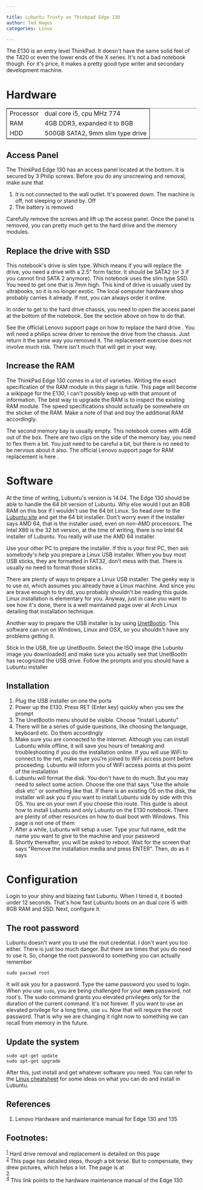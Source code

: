 ```yaml
---

title: Lubuntu Trusty on Thinkpad Edge 130
author: Ted Hagos
categories: Linux

---
```

The E130 is an entry level ThinkPad. It doesn't have the same solid feel of the T420 or even the lower ends of the X series. It's not a bad notebook though. For it's price, it makes a pretty good type writer and secondary development machine.

# Hardware

<table border="2" cellspacing="0" cellpadding="6" rules="groups" frame="hsides">


<colgroup>
<col  class="left" />

<col  class="left" />
</colgroup>
<tbody>
<tr>
<td class="left">Processor</td>
<td class="left">dual core i5, cpu MHz 774</td>
</tr>


<tr>
<td class="left">RAM</td>
<td class="left">4GB DDR3, expanded it to 8GB</td>
</tr>


<tr>
<td class="left">HDD</td>
<td class="left">500GB SATA2, 9mm slim type drive</td>
</tr>
</tbody>
</table>

## Access Panel

The ThinkPad Edge 130 has an access panel located at the bottom. It is secured by 3 Philip screws. Before you do any unscrewing and removal, make sure that
1.  It is not connected to the wall outlet. It's powered down. The machine is off, not sleeping or stand by. Off
2.  The battery is removed

Carefully remove the screws and lift up the access panel. Once the panel is removed, you can pretty much get to the hard drive and the memory modules. 

## Replace the drive with SSD

This notebook's drive is slim type. Which means if you will replace the drive, you need a drive with a 2.5" form factor. It should be SATA2 (or 3 if you cannot find SATA 2 anymore). This notebook uses the slim type SSD. You need to get one that is 7mm high. This kind of drive is usually used by ultrabooks, so it is no longer exotic. The local computer hardware shop probably carries it already. If not, you can always order it online. 

In order to get to the hard drive chassis, you need to open the access panel at the bottom of the notebook. See the section above on how to do that. 

See the official Lenovo support page on how to replace the hard drive . You will need a philips screw driver to remove the drive from the chassis. Just return it the same way you removed it. The replacement exercise does not involve much risk. There isn't much that will get in your way.

## Increase the RAM

The ThinkPad Edge 130 comes in a lot of varieties. Writing the exact specification of the RAM module in this page is futile. This page will become a wikipage for the E130, I can't possibly keep up with that amount of information. The best way to upgrade the RAM is to inspect the existing RAM module. The speed specifications should actually be somewhere on the sticker of the RAM. Make a note of that and buy the additional RAM accordingly.

The second memory bay is usually empty. This notebook comes with 4GB out of the box. There are two clips on the side of the memory bay, you need to flex them a bit. You just need to be careful a bit, but there is no need to be nervous about it also. The official Lenovo support page for RAM replacement is here .  

# Software

At the time of writing, Lubuntu's version is 14.04. The Edge 130 should be able to handle the 64 bit version of Lubuntu. Why else would I put an 8GB RAM on this box if I wouldn't use the 64 bit Linux. So head over to the  [Lubuntu site](http://lubuntu.net) and get the 64 bit installer. Don't worry even if the installer says <span class="underline">AMD 64</span>, that is the installer used, even on non-AMD processors. The Intel X86 is the 32 bit version, at the time of writing, there is no <span class="underline">Intel 64</span> installer of Lubuntu. You really will use the AMD 64 installer.  

Use your other PC to prepare the installer. If this is your first PC, then ask somebody's help you prepare a Linux USB installer. When you buy most USB sticks, they are formatted in FAT32, don't mess with that. There is usually no need to format those sticks.  

There are plenty of ways to prepare a Linux USB installer. The geeky way is to use `dd`, which assumes you already have a Linux machine. And since you are brave enough to try dd, you probably shouldn't be reading this guide. Linux installation is elementary for you. Anyway, just in case you want to see how it's done, there is a well maintained page over at Arch Linux detailing that installation technique. 

Another way to prepare the USB installer is by using [UnetBootin](http://unetbootin.sourceforge.net). This software can run on Windows, Linux and OSX, so you shouldn't have any problems getting it.

Stick in the USB, fire up UnetBootIn. Select the ISO image (the Lubuntu image you downloaded) and make sure you actually see that UnetBootIn has recognized the USB drive. Follow the prompts and you should have a Lubuntu installer

## Installation

1.  Plug the USB installer on one the ports
2.  Power up the E130. Press RET (Enter key) quickly when you see the prompt
3.  The UnetBootIn menu should be visible. Choose "Install Lubuntu"
4.  There will be a series of guide questions, like choosing the language, keyboard etc. Do them accordingly
5.  Make sure you are connected to the internet. Although you can install Lubuntu while offline, it will save you hours of tweaking and troubleshooting if you do the installation online. If you will use WiFi to connect to the net, make sure you're joined to WiFi access point before proceeding. Lubuntu will inform you of WiFi access points at this point of the installation
6.  Lubuntu will format the disk. You don't have to do much. But you may need to select some action. Choose the one that says "Use the whole disk etc" or something like that. If there is an existing OS on the disk, the installer will ask you if you want to install Lubuntu side by side with this OS. You are on your own if you choose this route. This guide is about how to install Lubuntu and only Lubuntu on the E130 notebook. There are plenty of other resources on how to dual boot with Windows. This page is not one of them
7.  After a while, Lubuntu will setup a user. Type your full name, edit the name you want to give to the machine and your password
8.  Shortly thereafter, you will be asked to reboot. Wait for the screen that says "Remove the installation media and press ENTER". Then, do as it says

# Configuration

Login to your shiny and blazing fast Lubuntu. When I timed it, it booted under 12 seconds. That's how fast Lubuntu boots on an dual core i5 with 8GB RAM and SSD. Next, configure it.

## The root password

Lubuntu doesn't want you to use the root credential. I don't want you too either. There is just too much danger. But there are times that you do need to use it. So, change the root password to something you can actually remember

`sudo passwd root`

It will ask you for a password. Type the same password you used to login. When you use `sudo`, you are being challenged for your **own** password, not root's. The sudo command grants you elevated privileges only for the duration of the current command. It's not forever. If you want to use an elevated privilege for a long time, use `su`. Now that will require the root password. That is why we are changing it right now to something we can recall from memory in the future.

## Update the system

`sudo apt-get update`  
`sudo apt-get upgrade`

After this, just install and get whatever software you need. You can refer to the [Linux cheatsheet](/linux/linux-cheatsheet.html)
 for some ideas on what you can do and install in Lubuntu.

## References

1. Lenovo Hardware and maintenance manual for Edge 130 and 135


<div id="footnotes">
<h2 class="footnotes">Footnotes: </h2>
<div id="text-footnotes">

<div class="footdef"><sup><a id="fn.1" name="fn.1" class="footnum" href="#fnr.1">1</a></sup> Hard drive removal and replacement is detailed on this page <http://support.lenovo.com/en_PH/product-and-parts/detail.page?&DocID=PD024375></div>

<div class="footdef"><sup><a id="fn.2" name="fn.2" class="footnum" href="#fnr.2">2</a></sup> This page has detailed steps, though a bit terse. But to compensate, they drew pictures, which helps a lot. The page is at <http://support.lenovo.com/en_PH/product-and-parts/detail.page?&DocID=PD024374></div>

<div class="footdef"><sup><a id="fn.3" name="fn.3" class="footnum" href="#fnr.3">3</a></sup> <https://wiki.archlinux.org/index.php/USB_Flash_Installation_Media></div>

<div class="footdef"><sup><a id="fn.4" name="fn.4" class="footnum" href="#fnr.4">4</a></sup> This link points to the hardware maintenance manual of the Edge 130 <http://www.manualowl.com/m/Lenovo/ThinkPad-Edge-E130/Manual/309636></div>


</div>
</div>
